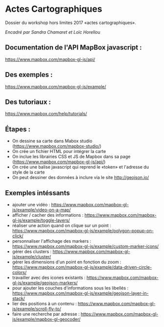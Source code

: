 # Actes Cartographiques
Dossier du workshop hors limites 2017 «actes cartographiques».

_Encadré par Sandra Chamaret et Loïc Horellou_


## Documentation de l'API MapBox javascript :

https://www.mapbox.com/mapbox-gl-js/api/

## Des exemples : 

https://www.mapbox.com/mapbox-gl-js/example/

## Des tutoriaux :

https://www.mapbox.com/help/tutorials/


## Étapes :

- On dessine sa carte dans Mabox studio (https://www.mapbox.com/mapbox-studio/)
- On crée un fichier HTML pour intégrer la carte
- On inclue les librairies CSS et JS de Mapbox dans sa page (https://www.mapbox.com/mapbox-gl-js/api/)
- On crée une balise javascript qui reprend le «token» et l'adresse du style de la carte
- On peut dessiner des données à inclure via le site http://geojson.io/


## Exemples intéssants

- ajouter une vidéo : https://www.mapbox.com/mapbox-gl-js/example/video-on-a-map/
- afficher / cacher des informations : https://www.mapbox.com/mapbox-gl-js/example/toggle-layers/
- réaliser une action quand on clique sur un point : https://www.mapbox.com/mapbox-gl-js/example/polygon-popup-on-click/
- personnaliser l'affichage des markers : https://www.mapbox.com/mapbox-gl-js/example/custom-marker-icons/
- gérer des clusters : https://www.mapbox.com/mapbox-gl-js/example/cluster/
- gérer les dimensions d'un point en fonction du zoom : https://www.mapbox.com/mapbox-gl-js/example/data-driven-circle-colors/
- travailler avec des icones existants : https://www.mapbox.com/mapbox-gl-js/example/geojson-markers/
- pour ajouter les couches d'informations sous les libellés : https://www.mapbox.com/mapbox-gl-js/example/geojson-layer-in-stack/
- lier des positions à un contenu : https://www.mapbox.com/mapbox-gl-js/example/scroll-fly-to/
- faire une recherche par adresse : https://www.mapbox.com/mapbox-gl-js/example/mapbox-gl-geocoder/